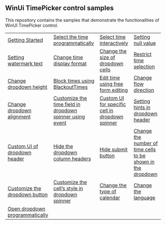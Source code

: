 ## WinUi TimePicker control samples
This repository contains the samples that demonstrate the functionalities of WinUI TimePicker control.

<table>
 <tr>
  <td><a href="Samples/Getting_Started">Getting Started</a></td>
  <td><a href="Samples/ViewAndItemCustomization">Select the time programmatically</a></td>
  <td><a href="Samples/Getting_Started">Select time interactively</a></td>
  <td><a href="Samples/TimeRestriction">Setting null value</a></td>
 </tr>
 <tr>
  <td><a href="Samples/TimeRestriction">Setting watermark text</a></td>
  <td><a href="Samples/TimeRestriction">Change time display format</a></td>  
  <td><a href="Samples/ViewAndItemCustomization">Change the size of dropdown cells</a></td>
  <td><a href="Samples/TimeRestriction">Restrict time selection</a></td>
 </tr>
 <tr>
  <td><a href="Samples/ViewAndItemCustomization">Change dropdown height</a></td>
  <td><a href="Samples/ViewAndItemCustomization">Block times using BlackoutTimes</a></td>
  <td><a href="Samples/TimeRestriction">Edit time using free form editing</a></td>
  <td><a href="Samples/ViewAndItemCustomization">Change flow direction</a></td>
 </tr>
 <tr>
  <td><a href="Samples/ViewAndItemCustomization">Change dropdown alignment</a></td>
  <td><a href="Samples/TimeFieldPrepared">Customize the time field in dropdown spinner using event</a></td>
  <td><a href="Samples/CustomUI">Custom UI for specific cell in dropdown spinner</a></td>
  <td><a href="Samples/ViewAndItemCustomization">Setting hints in dropdown header</a></td>
 </tr>
 <tr>
  <td><a href="Samples/CustomUI">Custom UI of dropdown header</a></td>
  <td><a href="Samples/ViewAndItemCustomization">Hide the dropdown column headers</a></td>
  <td><a href="Samples/ViewAndItemCustomization">Hide submit button</a></td>
  <td><a href="Samples/TimeRestriction">Change the number of time cells to be shown in the dropdown</a></td>
 </tr>
 <tr>
  <td><a href="Samples/SpinnerCustomUI">Customize the dropdown button</a></td>
  <td><a href="Samples/SpinnerCustomUI">Customize the cell’s style in dropdown spinner</a></td>
  <td><a href="Samples/Localization">Change the type of calendar</a></td>
  <td><a href="Samples/Localization">Change the language</a></td>
 </tr>
 <tr>  
  <td><a href="Samples/Localization">Open dropdown programmatically</a></td>
 </tr>
 </table>